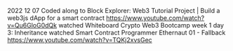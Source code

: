 2022 12 07
Coded along to Block Explorer: Web3 Tutorial Project | Build a web3js dApp for a smart contract 
https://www.youtube.com/watch?v=Qu6GloG0dQk
watched Whiteboard Crypto Web3 Bootcamp week 1 day 3: Inheritance
watched Smart Contract Programmer Ethernaut 01 - Fallback https://www.youtube.com/watch?v=TQKj2xvsGec